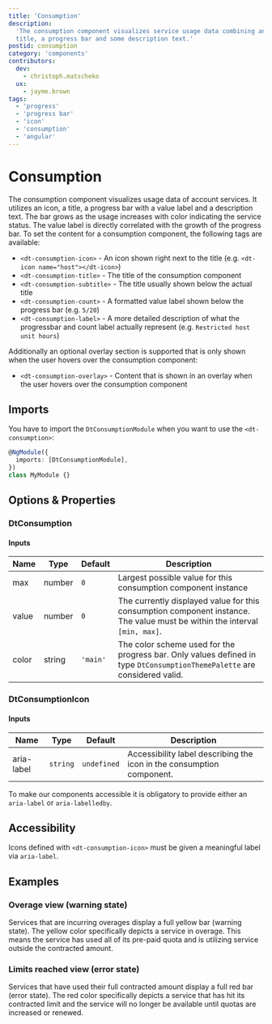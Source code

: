 ```yaml
---
title: 'Consumption'
description:
  'The consumption component visualizes service usage data combining an icon, a
  title, a progress bar and some description text.'
postid: consumption
category: 'components'
contributors:
  dev:
    - christoph.matscheko
  ux:
    - jayme.brown
tags:
  - 'progress'
  - 'progress bar'
  - 'icon'
  - 'consumption'
  - 'angular'
---
```


# Consumption

The consumption component visualizes usage data of account services. It utilizes
an icon, a title, a progress bar with a value label and a description text. The
bar grows as the usage increases with color indicating the service status. The
value label is directly correlated with the growth of the progress bar. To set
the content for a consumption component, the following tags are available:

<docs-source-example example="ConsumptionDefaultExample"></docs-source-example>

- `<dt-consumption-icon>` - An icon shown right next to the title (e.g.
  `<dt-icon name="host"></dt-icon>`)
- `<dt-consumption-title>` - The title of the consumption component
- `<dt-consumption-subtitle>` - The title usually shown below the actual title
- `<dt-consumption-count>` - A formatted value label shown below the progress
  bar (e.g. `5/20`)
- `<dt-consumption-label>` - A more detailed description of what the progressbar
  and count label actually represent (e.g. `Restricted host unit hours`)

Additionally an optional overlay section is supported that is only shown when
the user hovers over the consumption component:

- `<dt-consumption-overlay>` - Content that is shown in an overlay when the user
  hovers over the consumption component

## Imports

You have to import the `DtConsumptionModule` when you want to use the
`<dt-consumption>`:

```typescript
@NgModule({
  imports: [DtConsumptionModule],
})
class MyModule {}
```

## Options & Properties

### DtConsumption

#### Inputs

| Name  | Type   | Default  | Description                                                                                                                |
| ----- | ------ | -------- | -------------------------------------------------------------------------------------------------------------------------- |
| max   | number | `0`      | Largest possible value for this consumption component instance                                                             |
| value | number | `0`      | The currently displayed value for this consumption component instance. The value must be within the interval `[min, max]`. |
| color | string | `'main'` | The color scheme used for the progress bar. Only values defined in type `DtConsumptionThemePalette` are considered valid.  |

### DtConsumptionIcon

#### Inputs

| Name       | Type     | Default     | Description                                                           |
| ---------- | -------- | ----------- | --------------------------------------------------------------------- |
| aria-label | `string` | `undefined` | Accessibility label describing the icon in the consumption component. |

To make our components accessible it is obligatory to provide either an
`aria-label` or `aria-labelledby`.

## Accessibility

Icons defined with `<dt-consumption-icon>` must be given a meaningful label via
`aria-label`.

## Examples

### Overage view (warning state)

Services that are incurring overages display a full yellow bar (warning state).
The yellow color specifically depicts a service in overage. This means the
service has used all of its pre-paid quota and is utilizing service outside the
contracted amount.

<docs-source-example example="ConsumptionWarningExample"></docs-source-example>

### Limits reached view (error state)

Services that have used their full contracted amount display a full red bar
(error state). The red color specifically depicts a service that has hit its
contracted limit and the service will no longer be available until quotas are
increased or renewed.

<docs-source-example example="ConsumptionErrorExample"></docs-source-example>
